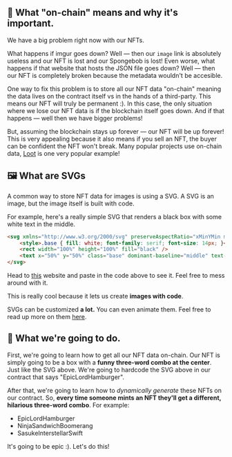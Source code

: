 🔗 What "on-chain" means and why it's important.
-------------------

We have a big problem right now with our NFTs.

What happens if imgur goes down? Well — then our `image` link is absolutely useless and our NFT is lost and our Spongebob is lost! Even worse, what happens if that website that hosts the JSON file goes down? Well — then our NFT is completely broken because the metadata wouldn't be accesible.

One way to fix this problem is to store all our NFT data "on-chain" meaning the data lives on the contract itself vs in the hands of a third-party. This means our NFT will truly be permanent :). In this case, the only situation where we lose our NFT data is if the blockchain itself goes down. And if that happens — well then we have bigger problems!

But, assuming the blockchain stays up forever — our NFT will be up forever! This is very appealing because it also means if you sell an NFT, the buyer can be confident the NFT won't break. Many popular projects use on-chain data, [Loot](https://techcrunch.com/2021/09/03/loot-games-the-crypto-world/) is one very popular example!

 🖼  What are SVGs
-------------------

A common way to store NFT data for images is using a SVG. A SVG is an image, but the image itself is built with code.

For example, here's a really simple SVG that renders a black box with some white text in the middle.

```html
<svg xmlns="http://www.w3.org/2000/svg" preserveAspectRatio="xMinYMin meet" viewBox="0 0 350 350">
    <style>.base { fill: white; font-family: serif; font-size: 14px; }</style>
    <rect width="100%" height="100%" fill="black" />
    <text x="50%" y="50%" class="base" dominant-baseline="middle" text-anchor="middle">EpicLordHamburger</text>
</svg>
```

Head to [this](https://www.svgviewer.dev/) website and paste in the code above to see it. Feel free to mess around with it.

This is really cool because it lets us create **images with code**.

SVGs can be customized **a lot.** You can even animate them. Feel free to read up more on them [here](https://developer.mozilla.org/en-US/docs/Web/SVG/Tutorial).

🤘 What we're going to do.
-------------------

First, we're going to learn how to get all our NFT data on-chain. Our NFT is simply going to be a box with a **funny three-word combo at the center**. Just like the SVG above. We're going to hardcode the SVG above in our contract that says "EpicLordHamburger".

After that, we're going to learn how to *dynamically generate* these NFTs on our contract. So, **every time someone mints an NFT they'll get a different, hilarious three-word combo**. For example:

- EpicLordHamburger
- NinjaSandwichBoomerang
- SasukeInterstellarSwift

It's going to be epic :). Let's do this!
